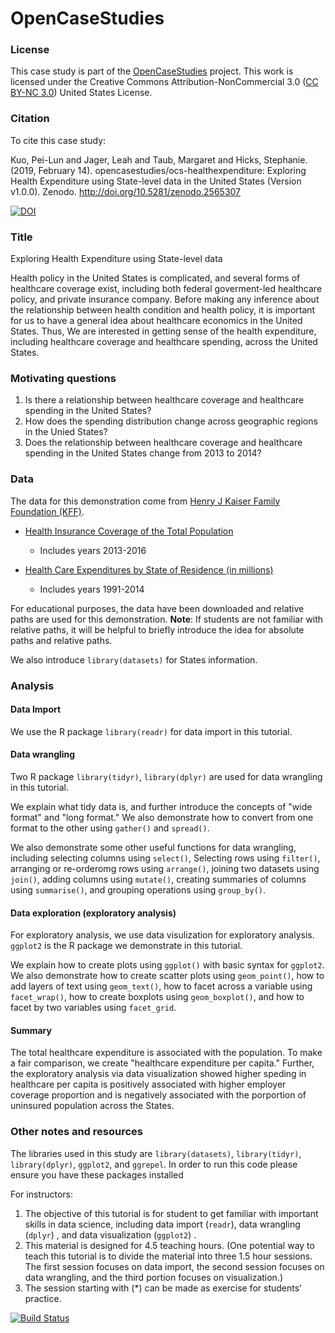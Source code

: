 # OpenCaseStudies

### License 

This case study is part of the [OpenCaseStudies]() project. This work is licensed under the Creative Commons Attribution-NonCommercial 3.0 ([CC BY-NC 3.0](https://creativecommons.org/licenses/by-nc/3.0/us/)) United States License.

### Citation 

To cite this case study:

Kuo, Pei-Lun and Jager, Leah and Taub, Margaret and Hicks, Stephanie. (2019, February 14). opencasestudies/ocs-healthexpenditure: Exploring Health Expenditure using State-level data in the United States (Version v1.0.0). Zenodo. http://doi.org/10.5281/zenodo.2565307

[![DOI](https://zenodo.org/badge/151142096.svg)](https://zenodo.org/badge/latestdoi/151142096)

### Title 

Exploring Health Expenditure using State-level data 

Health policy in the United States is complicated, and several 
forms of healthcare coverage exist, including both federal 
goverment-led healthcare policy, and private insurance company.
Before making any inference about the relationship between 
health condition and health policy, it is important for us to 
have a general idea about healthcare economics in the United 
States. Thus, We are interested in getting sense of the health
expenditure, including healthcare coverage and healthcare spending,
across the United States.  

### Motivating questions

1. Is there a relationship between healthcare coverage and
healthcare spending in the United States?   
2. How does the spending distribution change across geographic 
regions in the Unied States?  
3. Does the relationship between healthcare coverage and 
healthcare spending in the United States change from 2013 to 2014?  

### Data

The data for this demonstration come from
[Henry J Kaiser Family Foundation (KFF)](https://www.kff.org). 

- [Health Insurance Coverage of the Total Population](https://www.kff.org/other/state-indicator/total-population/)
  - Includes years 2013-2016
  
- [Health Care Expenditures by State of Residence (in millions)](https://www.kff.org/other/state-indicator/health-care-expenditures-by-state-of-residence-in-millions/)
  - Includes years 1991-2014
 
For educational purposes, the data have been downloaded 
and relative paths are used for this demonstration.
**Note**: If students are not familiar with relative paths,
it will be helpful to briefly introduce the idea for absolute
paths and relative paths.

We also introduce `library(datasets)` for States information.

### Analysis 

#### Data Import 

We use the R package `library(readr)` for data import in this tutorial.  

#### Data wrangling 

Two R package `library(tidyr)`, `library(dplyr)` are used for data wrangling in this tutorial.  

We explain what tidy data is, and further introduce the concepts of "wide format" 
and "long format." We also demonstrate how to convert from one format to the other using 
`gather()` and `spread()`.

We also demonstrate some other useful functions for data wrangling, including 
selecting columns using `select()`, 
Selecting rows using `filter()`, 
arranging or re-orderomg rows using `arrange()`, 
joining two datasets using `join()`, 
adding columns using `mutate()`, 
creating summaries of columns using `summarise()`, 
and grouping operations using `group_by()`. 

#### Data exploration (exploratory analysis)   

For exploratory analysis, we use data visulization for exploratory analysis. `ggplot2` is the R package 
we demonstrate in this tutorial. 

We explain how to create plots using `ggplot()` with basic syntax for `ggplot2`. 
We also demonstrate how to create scatter plots using `geom_point()`,
how to add layers of text using `geom_text()`, 
how to facet across a variable using `facet_wrap()`, 
how to create boxplots using `geom_boxplot()`, 
and how to facet by two variables using `facet_grid`. 

#### Summary   

The total healthcare expenditure is associated with 
the population. To make a fair comparison, 
we create "healthcare expenditure per capita." 
Further, the exploratory analysis via data visualization showed 
higher speding in healthcare per capita 
is positively associated with higher 
employer coverage proportion and is 
negatively associated with the porportion 
of uninsured population across the States. 

### Other notes and resources 

The libraries used in this study are `library(datasets)`, 
`library(tidyr)`, `library(dplyr)`, `ggplot2`, and 
`ggrepel`. In order to run this code please ensure 
you have these packages installed

For instructors:  

1. The objective of this tutorial is for student to get familiar with 
important skills in data science, including data import (`readr`), 
data wrangling (`dplyr`) , and data visualization (`ggplot2`) .    
2. This material is designed for 4.5 teaching hours. (One potential way 
to teach this tutorial is to divide the material into three 1.5 hour sessions. The 
first session focuses on data import, the second session focuses on data 
wrangling, and the third portion focuses on visualization.)    
3. The session starting with (*) can be made as exercise for students' practice.

[![Build Status](https://travis-ci.org/opencasestudies/ocs-healthexpenditure.svg?branch=master)](https://travis-ci.org/opencasestudies/ocs-healthexpenditure)   
